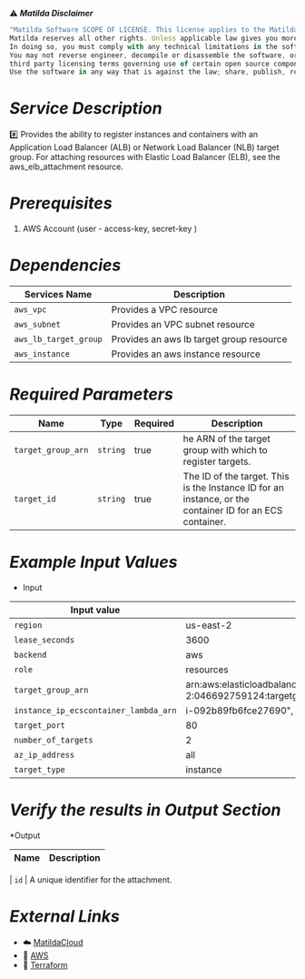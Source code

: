 :warning: ***Matilda Disclaimer***
```javascript
"Matilda Software SCOPE OF LICENSE. This license applies to the Matilda cloud product. The software is licensed, not sold. This agreement only gives you some rights to use the software. 
Matilda reserves all other rights. Unless applicable law gives you more rights despite this limitation, you may use the software only as expressly permitted in this agreement. 
In doing so, you must comply with any technical limitations in the software that only allow you to use it in certain ways. 
You may not reverse engineer, decompile or disassemble the software, or otherwise attempt to derive the source code for the software except and solely to the extent required by 
third party licensing terms governing use of certain open source components that may be included in the software; remove, minimize, block or modify any notices of Matilda or its suppliers in the software; 
Use the software in any way that is against the law; share, publish, rent or lease the software, or provide the software as a offering for others to use."
```

# *Service Description*
:hash: Provides the ability to register instances and containers with an Application Load Balancer (ALB) or Network Load Balancer (NLB) target group. For attaching resources with Elastic Load Balancer (ELB), see the aws_elb_attachment resource.

# *Prerequisites*
1. AWS Account (user - access-key, secret-key )

# *Dependencies*
| **Services Name**        | **Description**                                                      |
|--------------------------|----------------------------------------------------------------------|
| `aws_vpc`                | Provides a VPC resource                                              |
| `aws_subnet`             | Provides an VPC subnet resource                                      |
| `aws_lb_target_group`             | Provides an aws lb target group resource                                      |
| `aws_instance`             | Provides an aws instance resource                                      |



# *Required Parameters*
| Name | Type | Required | Description |
| --- | --- | --- | --- |
| `target_group_arn` | `string` | true | he ARN of the target group with which to register targets.                |
| `target_id` | `string` | true| The ID of the target. This is the Instance ID for an instance, or the container ID for an ECS container.                      |








# *Example Input Values*
* Input

| Input value                       | Example values                                                                           |
|-----------------------------------|------------------------------------------------------------------------------------------|
| `region`                             | us-east-2                                                                    | 
| `lease_seconds`                   | 3600                                                                                 |
| `backend`                   | aws                                                                                 |
| `role`                   | resources                                                                                 |
| `target_group_arn`                   | arn:aws:elasticloadbalancing:us-east-2:046692759124:targetgroup/MyFirstTerraformALBTarget/02927002efe62d28                   |
| `instance_ip_ecscontainer_lambda_arn`        | i-092b89fb6fce27690", "i-0e27ba7c7efc31585"     |
| `target_port`                   | 80                                                                                 |
| `number_of_targets`                   | 2                                                                                 |
| `az_ip_address`                   | all                                                                                 |
| `target_type`                   | instance                                                                                 |


# *Verify the results in Output Section*
*Output

| Name | Description |
| ------------- | ------------- |

| `id` |  A unique identifier for the attachment.




# *External Links*
* :cloud: [MatildaCloud](https://www.matildacloud.com/docs/ "Matildacloud")
* :link: [AWS](https://aws.amazon.com/console/)
* :link: [Terraform](https://registry.terraform.io/providers/hashicorp/aws/latest/docs/resources/lb_target_group_attachment#argument-reference)